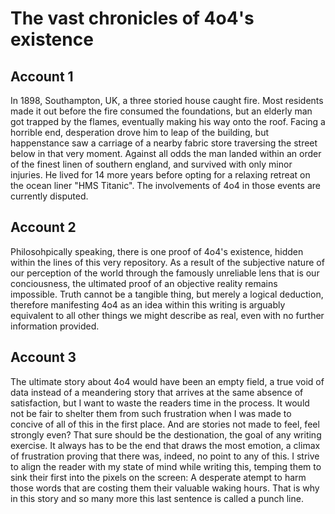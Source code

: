 # The vast chronicles of 4o4's existence

## Account 1

In 1898, Southampton, UK, a three storied house caught fire. Most residents made it out before the fire consumed the foundations, but an elderly man got trapped by the flames, eventually making his way onto the roof. Facing a horrible end, desperation drove him to leap of the building, but happenstance saw a carriage of a nearby fabric store traversing the street below in that very moment. Against all odds the man landed within an order of the finest linen of southern england, and survived with only minor injuries. He lived for 14 more years before opting for a relaxing retreat on the ocean liner "HMS Titanic".
The involvements of 4o4 in those events are currently disputed.

## Account 2

Philosohpically speaking, there is one proof of 4o4's existence, hidden within the lines of this very repository. As a result of the subjective nature of our perception of the world through the famously unreliable lens that is our conciousness, the ultimated proof of an objective reality remains impossible. Truth cannot be a tangible thing, but merely a logical deduction, therefore manifesting 4o4 as an idea within this writing is arguably equivalent to all other things we might describe as real, even with no further information provided.

## Account 3

The ultimate story about 4o4 would have been an empty field, a true void of data instead of a meandering story that arrives at the same absence of satisfaction, but I want to waste the readers time in the process. It would not be fair to shelter them from such frustration when I was made to concive of all of this in the first place. And are stories not made to feel, feel strongly even? That sure should be the destionation, the goal of any writing exercise.
It always has to be the end that draws the most emotion, a climax of frustration proving that there was, indeed, no point to any of this. I strive to align the reader with my state of mind while writing this, temping them to sink their first into the pixels on the screen: A desperate atempt to harm those words that are costing them their valuable waking hours. That is why in this story and so many more this last sentence is called a punch line.
